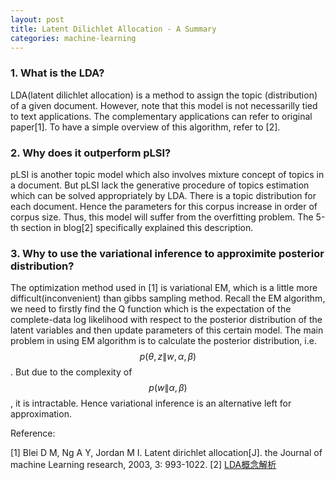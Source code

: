 ```yaml
---
layout: post
title: Latent Dilichlet Allocation - A Summary
categories: machine-learning
---
```


### 1. What is the LDA?

LDA(latent dilichlet allocation) is a method to assign the topic (distribution) of a given document. However, note that this model is not necessarilly tied to text applications. The complementary applications can refer to original paper[1]. To have a simple overview of this algorithm,  refer to [2].



### 2. Why does it outperform pLSI?

pLSI is another topic model which also involves mixture concept of topics in a document. But pLSI lack the generative procedure of  topics estimation which can be solved appropriately by LDA. There is a topic distribution for each document. Hence the parameters for this corpus increase in order of corpus size. Thus, this model will suffer from the overfitting problem. The 5-th section in blog[2] specifically explained this description.

 

### 3. Why to use the variational inference to approximite posterior distribution?

The optimization method used in [1] is variational EM, which is a little more difficult(inconvenient) than gibbs sampling method. Recall the EM algorithm, we need to firstly find the Q function which is the expectation of the complete-data log likelihood with respect to the posterior distribution of the latent variables and then update parameters of this certain model. The main problem in using EM algorithm is to calculate the posterior distribution, i.e. $$p(\theta,z\|w, \alpha, \beta)$$. But due to the complexity of $$p(w\|\alpha,\beta)$$, it is intractable. Hence variational inference is an alternative left for approximation.

 

Reference:

[1] Blei D M, Ng A Y, Jordan M I. Latent dirichlet allocation[J]. the Journal of machine Learning research, 2003, 3: 993-1022.
[2] [LDA概念解析](http://www.xperseverance.net/blogs/2012/03/17/)
